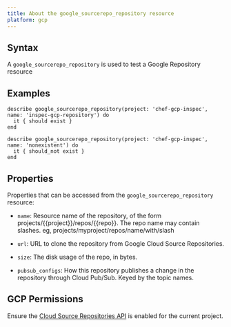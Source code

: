 ```yaml
---
title: About the google_sourcerepo_repository resource
platform: gcp
---
```


## Syntax
A `google_sourcerepo_repository` is used to test a Google Repository resource

## Examples
```
describe google_sourcerepo_repository(project: 'chef-gcp-inspec', name: 'inspec-gcp-repository') do
  it { should exist }
end

describe google_sourcerepo_repository(project: 'chef-gcp-inspec', name: 'nonexistent') do
  it { should_not exist }
end
```

## Properties
Properties that can be accessed from the `google_sourcerepo_repository` resource:


  * `name`: Resource name of the repository, of the form projects/{{project}}/repos/{{repo}}. The repo name may contain slashes. eg, projects/myproject/repos/name/with/slash

  * `url`: URL to clone the repository from Google Cloud Source Repositories.

  * `size`: The disk usage of the repo, in bytes.

  * `pubsub_configs`: How this repository publishes a change in the repository through Cloud Pub/Sub.  Keyed by the topic names.


## GCP Permissions

Ensure the [Cloud Source Repositories API](https://console.cloud.google.com/apis/library/sourcerepo.googleapis.com/) is enabled for the current project.
